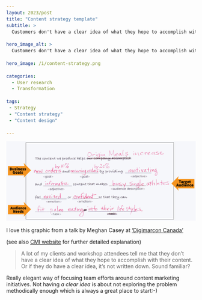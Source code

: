 ```yaml
---
layout: 2023/post
title: "Content strategy template"
subtitle: >
  Customers don't have a clear idea of what they hope to accomplish with their content. Or if they do have a clear idea, it's not written down.

hero_image_alt: >
  Customers don't have a clear idea of what they hope to accomplish with their content. Or if they do have a clear idea, it's not written down.

hero_image: /i/content-strategy.png

categories:
  - User research
  - Transformation

tags:
 - Strategy
 - "Content strategy"
 - "Content design"

---
```

![Customers don't have a clear idea of what they hope to accomplish with their content. Or if they do have a clear idea, it's not written down.](/i/content-strat-template-dk.jpg)

I love this graphic from a talk by Meghan Casey at <a href="http://digimarconcanada.ca/keep-your-content-on-strategy-with-this-single-statement-templates/" title="Check out the conference site">‘Digimarcon Canada’</a> 

(see also [CMI website](https://contentmarketinginstitute.com/2016/01/content-on-strategy-templates/) for further detailed explanation)

> A lot of my clients and workshop attendees tell me that they don’t have a clear idea of what they hope to accomplish with their content. Or if they do have a clear idea, it’s not written down. Sound familiar?

Really elegant way of focusing team efforts around content marketing initiatives. Not having _a clear idea_ is about not exploring the problem methodically enough which is always a great place to start:-)
